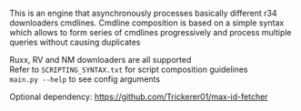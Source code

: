 This is an engine that asynchronously processes basically different r34 downloaders cmdlines. Cmdline composition is based on a simple syntax which allows to form series of cmdlines progressively and process multiple queries without causing duplicates  

Ruxx, RV and NM downloaders are all supported  
Refer to `SCRIPTING_SYNTAX.txt` for script composition guidelines  
`main.py --help` to see config arguments

Optional dependency: https://github.com/Trickerer01/max-id-fetcher
